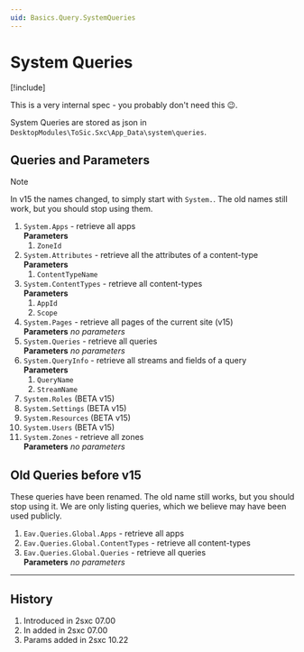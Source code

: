 ```yaml
---
uid: Basics.Query.SystemQueries
---
```


# System Queries

[!include[](~/pages/basics/stack/_shared-float-summary.md)]
<style>.context-box-summary .query-built-in { visibility: visible; } </style>

This is a very internal spec - you probably don't need this 😉.

System Queries are stored as json in `DesktopModules\ToSic.Sxc\App_Data\system\queries`.

## Queries and Parameters

> [!NOTE]
> In v15 the names changed, to simply start with `System.`.
> The old names still work, but you should stop using them.

1. `System.Apps` - retrieve all apps  
    **Parameters**
    1. `ZoneId`
1. `System.Attributes` - retrieve all the attributes of a content-type  
    **Parameters**
    1. `ContentTypeName`
1. `System.ContentTypes` - retrieve all content-types  
    **Parameters**
    1. `AppId`
    1. `Scope`
1. `System.Pages` - retrieve all pages of the current site (v15)  
    **Parameters** _no parameters_
1. `System.Queries` - retrieve all queries  
    **Parameters** _no parameters_
1. `System.QueryInfo` - retrieve all streams and fields of a query  
    **Parameters**
    1. `QueryName`
    1. `StreamName`
1. `System.Roles` (BETA v15)
1. `System.Settings` (BETA v15)
1. `System.Resources` (BETA v15)
1. `System.Users` (BETA v15)
1. `System.Zones` - retrieve all zones  
    **Parameters** _no parameters_

## Old Queries before v15

These queries have been renamed.
The old name still works, but you should stop using it.
We are only listing queries, which we believe may have been used publicly.

1. `Eav.Queries.Global.Apps` - retrieve all apps  
1. `Eav.Queries.Global.ContentTypes` - retrieve all content-types  
1. `Eav.Queries.Global.Queries` - retrieve all queries  
    **Parameters** _no parameters_


---

## History

1. Introduced in 2sxc 07.00
1. In added in 2sxc 07.00
1. Params added in 2sxc 10.22

